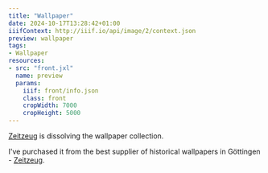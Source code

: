 ```yaml
---
title: "Wallpaper"
date: 2024-10-17T13:28:42+01:00
iiifContext: http://iiif.io/api/image/2/context.json
preview: wallpaper
tags:
- Wallpaper
resources:
- src: "front.jxl"
  name: preview
  params:
    iiif: front/info.json
    class: front
    cropWidth: 7000
    cropHeight: 5000
---
```

<a target="_blank" href="http://zeitzeug.de/">Zeitzeug</a> is dissolving the wallpaper collection.<!--more-->

<div class="source">
I've purchased it from the best supplier of historical wallpapers in Göttingen - <a target="_blank" href="http://zeitzeug.de/">Zeitzeug</a>.
</div>
